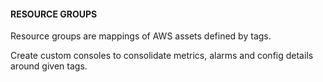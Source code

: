 #### RESOURCE GROUPS

Resource groups are mappings of AWS assets defined by tags.

Create custom consoles to consolidate metrics, alarms and config details around
given tags.


